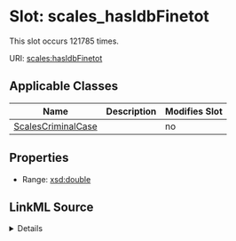 

# Slot: scales_hasIdbFinetot




This slot occurs 121785 times.


URI: [scales:hasIdbFinetot](http://schemas.scales-okn.org/rdf/scales#hasIdbFinetot)



<!-- no inheritance hierarchy -->





## Applicable Classes

| Name | Description | Modifies Slot |
| --- | --- | --- |
| [ScalesCriminalCase](../classes/ScalesCriminalCase.md) |  |  no  |







## Properties

* Range: [xsd:double](http://www.w3.org/2001/XMLSchema#double)







## LinkML Source

<details>

```yaml
name: scales_hasIdbFinetot
from_schema: okns:scales-kg
rank: 1000
slot_uri: scales:hasIdbFinetot
alias: scales_hasIdbFinetot
domain_of:
- scales_CriminalCase
range: double

```
</details>
